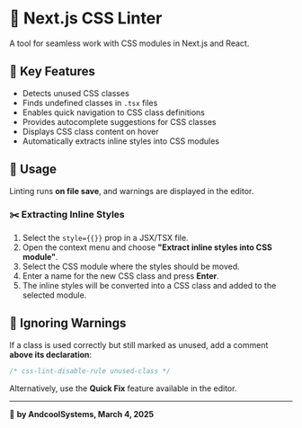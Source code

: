 # 🎨 Next.js CSS Linter  
A tool for seamless work with CSS modules in Next.js and React.  

## 🔹 Key Features  
- Detects unused CSS classes  
- Finds undefined classes in `.tsx` files  
- Enables quick navigation to CSS class definitions  
- Provides autocomplete suggestions for CSS classes  
- Displays CSS class content on hover  
- Automatically extracts inline styles into CSS modules  

## 🔹 Usage  
Linting runs **on file save**, and warnings are displayed in the editor.  

### ✂️ Extracting Inline Styles  
1. Select the `style={{}}` prop in a JSX/TSX file.  
2. Open the context menu and choose **"Extract inline styles into CSS module"**.  
3. Select the CSS module where the styles should be moved.  
4. Enter a name for the new CSS class and press **Enter**.  
5. The inline styles will be converted into a CSS class and added to the selected module.  

## 🔹 Ignoring Warnings  
If a class is used correctly but still marked as unused, add a comment **above its declaration**:  
```css
/* css-lint-disable-rule unused-class */
```
Alternatively, use the **Quick Fix** feature available in the editor.  

---  
📌 **by AndcoolSystems, March 4, 2025**